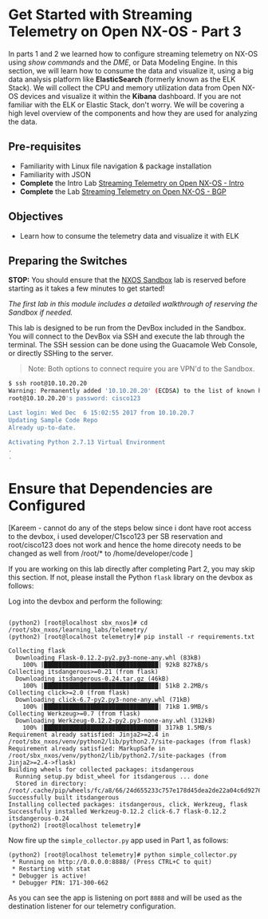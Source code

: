# Get Started with Streaming Telemetry on Open NX-OS - Part 3

In parts 1 and 2 we learned how to configure streaming telemetry on NX-OS using _show commands_ and the _DME_, or Data Modeling Engine. In this section, we will learn how to consume the data and visualize it, using a big data analysis platform like **ElasticSearch** (formerly known as the ELK Stack). We will collect the CPU and memory utilization data from Open NX-OS devices and visualize it within the **Kibana** dashboard.
If you are not familiar with the ELK or Elastic Stack, don't worry. We will be covering a high level overview of the components and how they are used for analyzing the data.

## Pre-requisites

- Familiarity with Linux file navigation & package installation
- Familiarity with JSON
- **Complete** the Intro Lab [Streaming Telemetry on Open NX-OS - Intro](https://learninglabs.cisco.com/modules/telemetry_nxos/nxos_telemetry_part1/step/1)
- **Complete** the Lab [Streaming Telemetry on Open NX-OS - BGP](https://learninglabs.cisco.com/modules/telemetry_nxos/nxos_telemetry_part2/step/1)

## Objectives

- Learn how to consume the telemetry data and visualize it with ELK

## Preparing the Switches

**STOP:** You should ensure that the [NXOS Sandbox](https://devnetsandbox.cisco.com/RM/Diagram/Index/1e9b57ff-9e64-4c68-93e5-f0f0a8c6f22c?diagramType=Topology) lab is reserved before starting as it takes a few minutes to get started!

*The first lab in this module includes a detailed walkthrough of reserving the Sandbox if needed.*  

This lab is designed to be run from the DevBox included in the Sandbox.  You will connect to the DevBox via SSH and execute the lab through the terminal.  The SSH session can be done using the Guacamole Web Console, or directly SSHing to the server.  

> Note: Both options to connect require you are VPN'd to the Sandbox.

```bash
$ ssh root@10.10.20.20
Warning: Permanently added '10.10.20.20' (ECDSA) to the list of known hosts.
root@10.10.20.20's password: cisco123

Last login: Wed Dec  6 15:02:55 2017 from 10.10.20.7
Updating Sample Code Repo
Already up-to-date.

Activating Python 2.7.13 Virtual Environment
.
.
```


# Ensure that Dependencies are Configured

[Kareem - cannot do any of the steps below since i dont have root access to the devbox, i used developer/C1sco123 per SB reservation 
and root/cisco123 does not work and hence the home direcoty needs to be changed as well from /root/* to /home/developer/code ]


If you are working on this lab directly after completing Part 2, you may skip this section. If not, please install the Python `flask` library on the devbox as follows:

Log into the devbox and perform the following:

```shell

(python2) [root@localhost sbx_nxos]# cd /root/sbx_nxos/learning_labs/telemetry/
(python2) [root@localhost telemetry]# pip install -r requirements.txt

Collecting flask
  Downloading Flask-0.12.2-py2.py3-none-any.whl (83kB)
    100% |████████████████████████████████| 92kB 827kB/s
Collecting itsdangerous>=0.21 (from flask)
  Downloading itsdangerous-0.24.tar.gz (46kB)
    100% |████████████████████████████████| 51kB 2.2MB/s
Collecting click>=2.0 (from flask)
  Downloading click-6.7-py2.py3-none-any.whl (71kB)
    100% |████████████████████████████████| 71kB 1.9MB/s
Collecting Werkzeug>=0.7 (from flask)
  Downloading Werkzeug-0.12.2-py2.py3-none-any.whl (312kB)
    100% |████████████████████████████████| 317kB 1.5MB/s
Requirement already satisfied: Jinja2>=2.4 in /root/sbx_nxos/venv/python2/lib/python2.7/site-packages (from flask)
Requirement already satisfied: MarkupSafe in /root/sbx_nxos/venv/python2/lib/python2.7/site-packages (from Jinja2>=2.4->flask)
Building wheels for collected packages: itsdangerous
  Running setup.py bdist_wheel for itsdangerous ... done
  Stored in directory: /root/.cache/pip/wheels/fc/a8/66/24d655233c757e178d45dea2de22a04c6d92766abfb741129a
Successfully built itsdangerous
Installing collected packages: itsdangerous, click, Werkzeug, flask
Successfully installed Werkzeug-0.12.2 click-6.7 flask-0.12.2 itsdangerous-0.24
(python2) [root@localhost telemetry]#
```

Now fire up the `simple_collector.py` app used in Part 1, as follows:

``` shell
(python2) [root@localhost telemetry]# python simple_collector.py
 * Running on http://0.0.0.0:8888/ (Press CTRL+C to quit)
 * Restarting with stat
 * Debugger is active!
 * Debugger PIN: 171-300-662

```
As you can see the app is listening on port `8888` and will be used as the destination listener for our telemetry configuration.
